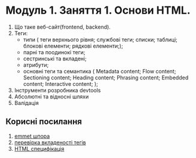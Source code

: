 # Модуль 1. Заняття 1. Основи HTML.

1.  Що таке веб-сайт(frontend, backend).
2.  Теги:
    - типи ( теги верхнього рівня; службові теги; списки; таблиці; блокові елементи; рядкові елементи;);
    - парні та поодинокі теги;
    - сестринські та вкладені;
    - атрибути;
    - основні теги та семантика ( Metadata content; Flow content; Sectioning content; Heading content; Phrasing content;
      Embedded content; Interactive content; );
3.  Інструменти розробника devtools
4.  Абсолютні та відносні шляхи
5.  Валідація

## Корисні посилання

1. [emmet шпора](https://docs.emmet.io/cheat-sheet/)
2. [перевірка вкладеності тегів](https://caninclude.glitch.me/)
3. [HTML специфікація](https://html.spec.whatwg.org/)
